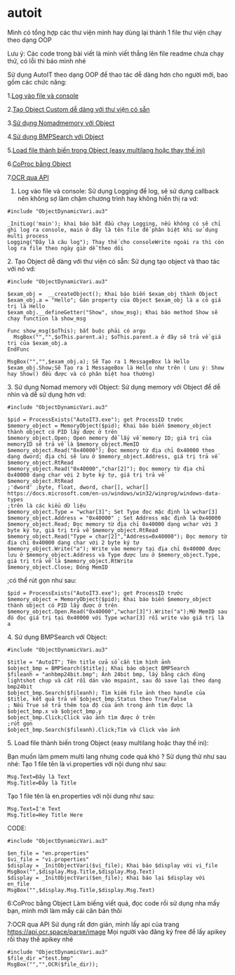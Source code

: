 # autoit
Mình có tổng hợp các thư viện mình hay dùng lại thành 1 file thư viện chạy theo dạng OOP

Lưu ý: Các code trong bài viết là mình viết thẳng lên file readme chưa chạy thử, có lỗi thì báo mình nhé

Sử dụng AutoIT theo dạng OOP để thao tác dễ dàng hơn cho người mới, bao gồm các chức năng:

1.[Log vào file và console](#log)
 
2.[Tạo Object Custom dễ dàng với thư viện có sẵn](#obj)

3.[Sử dụng Nomadmemory với Object](#memory)

4.[Sử dụng BMPSearch với Object](#bmp)

5.[Load file thành biến trong Object (easy multilang hoặc thay thế ini)](#vari)

6.[CoProc bằng Object](#coproc)

7.[OCR qua API](#ocr)



<a name="log"></a>
1. Log vào file và console:
Sử dụng Logging để log, sẽ sử dụng callback nên không sợ làm chậm chương trình hay không hiển thị ra
vd:
```
#include "ObjectDynamicVari.au3"

_InitLog('main'); khai báo bắt đầu chạy Logging, nếu không có sẽ chỉ ghi log ra console, main ở đây là tên file để phân biệt khi sử dụng multi process
Logging("Đây là câu log"); Thay thế cho consoleWrite ngoài ra thì còn log ra file theo ngày giờ dễ theo dõi
```

<a name="obj"></a>
2. Tạo Object dễ dàng với thư viện có sẵn:
Sử dụng tạo object và thao tác với nó
vd:
```
#include "ObjectDynamicVari.au3"

$exam_obj =  __createObject(); Khai báo biến $exam_obj thành Object
$exam_obj.a = "Hello"; Gán property của Object $exam_obj là a có giá trị là Hello
$exam_obj.__defineGetter("Show", show_msg); Khai báo method Show sẽ chạy function là show_msg

Func show_msg($oThis); bắt buộc phải có argu 
  MsgBox("","",$oThis.parent.a); $oThis.parent.a ở đây sẽ trả về giá trị của $exam_obj.a
EndFunc

MsgBox("","",$exam_obj.a); Sẽ Tạo ra 1 MessageBox là Hello
$exam_obj.Show;Sẽ Tạo ra 1 MessageBox là Hello như trên ( Lưu ý: Show hay Show() đều được và có phân biệt hoa thường)
```

<a name="memory"></a>
3. Sử dụng Nomad memory với Object:
Sử dụng memory với Object để dễ nhìn và dễ sử dụng hơn
vd:
```
#include "ObjectDynamicVari.au3"

$pid = ProcessExists("AutoIT3.exe"); get ProcessID trước
$memory_object = MemoryObject($pid); Khai báo biến $memory_object thành object có PID lấy được ở trên
$memory_object.Open; Open memory để lấy về memory ID; giá trị của memoryID sẽ trả về là $memory_object.MemID
$memory_object.Read("0x40000"); Đọc memory từ địa chỉ 0x40000 theo dạng dword; địa chỉ sẽ lưu ở $memory_object.Address, giá trị trả về $memory_object.RtRead
$memory_object.Read("0x40000","char[2]"); Đọc memory từ địa chỉ 0x40000 dạng char với 2 byte ký tự, giá trị trả về $memory_object.RtRead
;'dword' ;byte, float, dword, char[], wchar[] https://docs.microsoft.com/en-us/windows/win32/winprog/windows-data-types
;trên là các kiểu dữ liệu
$memory_object.Type = "wchar[3]"; Set Type đọc mặc định là wchar[3]
$memory_object.Address = "0x40000" ; Set Address mặc định là 0x40000
$memory_object.Read; Đọc memory từ địa chỉ 0x40000 dạng wchar với 3 byte ký tự, giá trị trả về $memory_object.RtRead
$memory_object.Read("Type = char[2]","Address=0x40000"); Đọc memory từ địa chỉ 0x40000 dạng char với 2 byte ký tự
$memory_object.Write("a"); Write vào memory tại địa chỉ 0x40000 được lưu ở $memory_object.Address và Type được lưu ở $memory_object.Type, giá trị trả về là $memory_object.RtWrite
$memory_object.Close; Đóng MemID
```
;có thể rút gọn như sau:

```
$pid = ProcessExists("AutoIT3.exe"); get ProcessID trước
$memory_object = MemoryObject($pid); Khai báo biến $memory_object thành object có PID lấy được ở trên
$memory_object.Open.Read("0x40000","wchar[3]").Write("a");Mở MemID sau đó đọc giá trị tại 0x40000 với Type wchar[3] rồi write vào giá trị là a
```

<a name="bmp"></a>
4. Sử dụng BMPSearch với Object:
```
#include "ObjectDynamicVari.au3"

$title = "AutoIT"; Tên title cửa sổ cần tìm hình ảnh
$object_bmp = BMPSearch($title); Khai báo object BMPSearch
$fileanh = "anhbmp24bit.bmp"; Ảnh 24bit bmp, lấy bằng cách dùng lightshot chụp và cắt rồi dán vào mspaint, sau đó save lại theo dạng bmp24bit
$object_bmp.Search($fileanh); Tìm kiếm file ảnh theo handle của $title, kết quả trả về $object_bmp.Status theo True/False
; Nếu True sẽ trả thêm tọa độ của ảnh trong ảnh tìm được là $object_bmp.x và $object_bmp.y
$object_bmp.Click;Click vào ảnh tìm được ở trên
;rút gọn
$object_bmp.Search($fileanh).Click;Tìm và Click vào ảnh
```

<a name="vari"></a>
5. Load file thành biến trong Object (easy multilang hoặc thay thế ini):

Bạn muốn làm pmem multi lang nhưng code quá khó ? Sử dụng thử như sau nhé:
Tạo 1 file tên là vi.properties với nội dung như sau:
```
Msg.Text=Đây là Text
Msg.Title=Đây là Title
```

Tạo 1 file tên là en.properties với nội dung như sau:
```
Msg.Text=I'm Text
Msg.Title=Hey Title Here
```

CODE:
```
#include "ObjectDynamicVari.au3"

$en_file = "en.properties"
$vi_file = "vi.properties"
$display = _InitObjectVari($vi_file); Khai báo $display với vi_file
MsgBox("",$display.Msg.Title,$display.Msg.Text)
$display = _InitObjectVari($en_file); Khai báo lại $display với en_file
MsgBox("",$display.Msg.Title,$display.Msg.Text)
```

<a name="coproc"></a>
6:CoProc bằng Object
Làm biếng viết quá, đọc code rồi sử dụng nha mấy bạn, mình mới làm mấy cái căn bản thôi


<a name="coproc"></a>
7:OCR qua API
Sử dụng rất đơn giản, mình lấy api của trang https://api.ocr.space/parse/image
Mọi người vào đăng ký free để lấy apikey rồi thay thế apikey nhé
```
#include "ObjectDynamicVari.au3"
$file_dir ="test.bmp"
MsgBox("","",OCR($file_dir)); 


```
